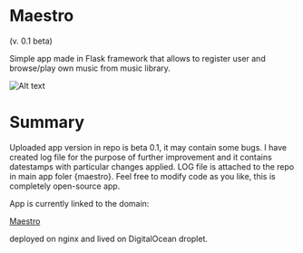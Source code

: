 
# Maestro
(v. 0.1 beta)

Simple app made in Flask framework that allows to register user and browse/play own music from music library.

![Alt text](http://http://i1320.photobucket.com/albums/u528/szymonsitko/maestrosc_zpsetng8wdx.png?raw=true "Maestro app")

# Summary

Uploaded app version in repo is beta 0.1, it may contain some bugs. I have created log file for the purpose of further improvement and it contains datestamps with particular changes applied. LOG file is attached to the repo in main app foler {maestro}. Feel free to modify code as you like, this is completely open-source app.

App is currently linked to the domain:

<a href="http://maestro.tk">Maestro</a>

deployed on nginx and lived on DigitalOcean droplet.
